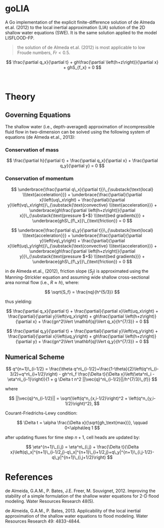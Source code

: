 # goLIA

A Go implementation of the explicit finite-difference solution of de Almeda et.al. (2012) to the local inertial approximation (LIA) solution of the 2D shallow water equations (SWE). It is the same solution applied to the model LISFLOOD-FP.

> the solution of de Almeda et.al. (2012) is most applicable to low Froude numbers, $Fr<0.5$.


$$
	\frac{\partial q_x}{\partial t} 
	+ gh\frac{\partial \left(h+z\right)}{\partial x}
	+ ghS_{f_x} = 0
$$

<br>




# Theory

## Governing Equations

The shallow water (i.e., depth-averaged) approximation of incompressible fluid flow in two-dimension can be solved using the following system of equations (de Almeda et.al., 2013):

### Conservation of mass

$$
	\frac{\partial h}{\partial t} + \frac{\partial q_x}{\partial x} + \frac{\partial q_y}{\partial y} = 0
$$

### Conservation of momentum

$$
	\underbrace{\frac{\partial q\_x}{\partial t}}\_{\substack{\text{local} \\\text{acceleration}}} 
	+ \underbrace{\frac{\partial}{\partial x}\left(uq\_x\right) + \frac{\partial}{\partial y}\left(vq\_x\right)}\_{\substack{\text{convective} \\\text{acceleration}}} 
	+ \underbrace{gh\frac{\partial \left(h+z\right)}{\partial x}}\_{\substack{\text{pressure $+$} \\\text{bed gradients}}}
	+ \underbrace{ghS\_{f\_x}}\_{\text{friction}} = 0
$$

$$
	\underbrace{\frac{\partial q\_y}{\partial t}}\_{\substack{\text{local} \\\text{acceleration}}} 
	+ \underbrace{\frac{\partial}{\partial y}\left(vq\_y\right) + \frac{\partial}{\partial x}\left(uq\_y\right)}\_{\substack{\text{convective} \\\text{acceleration}}} 
	+ \underbrace{gh\frac{\partial \left(h+z\right)}{\partial y}}\_{\substack{\text{pressure $+$} \\\text{bed gradients}}}
	+ \underbrace{ghS\_{f\_y}}\_{\text{friction}} = 0
$$

in de Almeda et.al., (2012), friction slope ($S_f$) is approximated using the Manning-Strickler equation and assuming wide shallow cross-sectional area normal flow (i.e., $R\approx h$), where:

$$
	\sqrt{S_f} = \frac{nq}{h^{5/3}}
$$

thus yielding:

$$
	\frac{\partial q_x}{\partial t} + \frac{\partial}{\partial x}\left(uq_x\right) + \frac{\partial}{\partial y}\left(vq_x\right) + gh\frac{\partial \left(h+z\right)}{\partial x} + \frac{gn^2\Vert \mathbf{q}\Vert q_x}{h^{7/3}} = 0
$$	

$$
	\frac{\partial q_y}{\partial t} + \frac{\partial}{\partial y}\left(vq_y\right) + \frac{\partial}{\partial x}\left(uq_y\right) + gh\frac{\partial \left(h+z\right)}{\partial y} + \frac{gn^2\Vert \mathbf{q}\Vert q_y}{h^{7/3}} = 0
$$



## Numerical Scheme

$$
	q^{n+1}\_{i-1/2} = \frac{\theta q^n\_{i-1/2}+\frac{1-\theta}{2}\left(q^n\_{i-3/2}+q^n\_{i+1/2}\right) - gh^n\_f \frac{\Delta t}{\Delta x}\left(\eta^n\_i - \eta^n\_{i-1}\right)}{1 + g \Delta t n^2 ||\vec{q}^n\_{i-1/2}||/h^{7/3}\_{f}}
$$

where

$$
	||\vec{q}^n_{i-1/2}|| = \sqrt{\left(q^n_{x,i-1/2}\right)^2 + \left(q^n_{y,i-1/2}\right)^2},
$$


Courant-Friedrichs-Lewy condition:

$$
	\Delta t = \alpha \frac{\Delta x}{\sqrt{gh_\text{max}}}, \qquad 0<\alpha\leq 1
$$

after updating fluxes for time step $n+1$, cell heads are updated by:

$$
	\eta^{n+1}\_{i,j} = \eta^n\_{i,j} + \frac{\Delta t}{\Delta x}\left(q\_x|^{n+1}\_{i-1/2,j}-q\_x|^{n+1}\_{i+1/2,j}+q\_y|^{n+1}\_{i,j-1/2}-q\_y|^{n+1}\_{i,j+1/2}\right)
$$





# References

de Almeida, G.A.M., P. Bates, J.E. Freer, M. Souvignet, 2012. Improving the stability of a simple formulation of the shallow water equations for 2-D flood modeling. Water Resources Research 48(5).

de Almeida, G.A.M., P. Bates, 2013. Applicability of the local inertial approximation of the shallow water equations to flood modeling. Water Resources Research 49: 4833-4844.